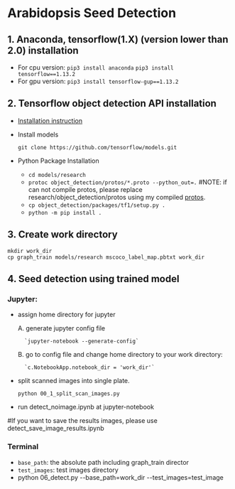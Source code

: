# Arabidopsis Seed Detection

## 1. Anaconda, tensorflow(1.X) (version lower than 2.0) installation
  * For cpu version:
	`pip3 install anaconda`
	`pip3 install tensorflow==1.13.2`
  * For gpu version:
	`pip3 install tensorflow-gup==1.13.2`
## 2. Tensorflow object detection API installation
* [Installation instruction](https://github.com/tensorflow/models/blob/master/research/object_detection/g3doc/tf1.md)
* Install models

	`git clone https://github.com/tensorflow/models.git`
* Python Package Installation

	* `cd models/research`
	* `protoc object_detection/protos/*.proto --python_out=.` #NOTE: if can not compile protos, please replace research/object_detection/protos using my compiled [protos](https://github.com/FanruiMeng/Arabidopsis-Seed-Detection/tree/master/protos).
	* `cp object_detection/packages/tf1/setup.py .`
	* `python -m pip install .`
## 3. Create work directory 
	mkdir work_dir
	cp graph_train models/research mscoco_label_map.pbtxt work_dir

## 4. Seed detection using trained model
### Jupyter:
* assign home directory for jupyter

	A. generate jupyter config file
	
		`jupyter-notebook --generate-config`
	B. go to config file and change home directory to your work directory:
	
		`c.NotebookApp.notebook_dir = 'work_dir'`
		
* split scanned images into single plate.

   `python 00_1_split_scan_images.py`
   
* run detect_noimage.ipynb at jupyter-notebook

#If you want to save the results images, please use detect_save_image_results.ipynb
### Terminal 
 * `base_path`: the absolute path including graph_train director
 * `test_images`: test images directory
 * python 06_detect.py --base_path=work_dir --test_images=test_image

